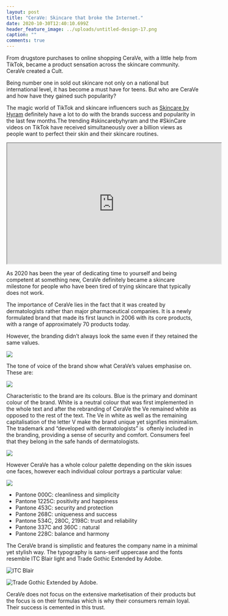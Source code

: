 ```yaml
---
layout: post
title: "CeraVe: Skincare that broke the Internet."
date: 2020-10-30T12:40:10.699Z
header_feature_image: ../uploads/untitled-design-17.png
caption: ""
comments: true
---
```

From drugstore purchases to online shopping CeraVe, with a little help from TikTok, became a product sensation across the skincare community. CeraVe created a Cult. 

Being number one in sold out skincare not only on a national but international level, it has become a must have for teens. But who are CeraVe and how have they gained such popularity?

The magic world of TikTok and skincare influencers such as [Skincare by Hyram](https://www.youtube.com/channel/UC2sYit3cZ2CuD_8FHYH7O_Q) definitely have a lot to do with the brands success and popularity in the last few months.The trending #skincarebyhyram and the #SkinCare videos on TikTok have received simultaneously over a billion views as people want to perfect their skin and their skincare routines. 

<div class="video-box"><iframe width="560" height="315" src="https://www.youtube.com/embed/xA-BxSKV0aU?rel=0" allow="accelerometer; autoplay; encrypted-media; gyroscope; picture-in-picture" allowfullscreen></iframe></div>

As 2020 has been the year of dedicating time to yourself and being competent at something new, CeraVe definitely became a skincare milestone for people who have been tired of trying skincare that typically does not work.

The importance of CeraVe lies in the fact that it was created by dermatologists rather than major pharmaceutical companies. It is a newly formulated brand that made its first launch in 2006 with its core products, with a range of approximately 70 products today.  

However, the branding didn’t always look the same even if they retained the same values.

![](../uploads/cerave-is-born.png)

The tone of voice of the brand show what CeraVe’s values emphasise on. These are:

![](../uploads/blue-and-cream-60x36-landscape-voter-education-banner.png)

Characteristic to the brand are its colours. Blue is the primary and dominant colour of the brand. White is a neutral colour that was first implemented in the whole text and after the rebranding of CeraVe the Ve remained white as opposed to the rest of the text. The Ve in white as well as the remaining capitalisation of the letter V make the brand unique yet signifies minimalism. The trademark and “developed with dermatologists” is  oftenly included in the branding, providing a sense of security and comfort. Consumers feel that they belong in the safe hands of dermatologists. 

![](../uploads/cerave-logo-vector.png)

However CeraVe has a whole colour palette depending on the skin issues one faces, however each individual colour portrays a particular value:

![](../uploads/pink-palette-technology-lifestyle-and-hobbies-t-shirt.png)

* Pantone 000C: cleanliness and simplicity
* Pantone 1225C: positivity and happiness
* Pantone 453C: security and protection
* Pantone 268C: uniqueness and success
* Pantone 534C, 280C, 2198C: trust and reliability 
* Pantone 337C and 360C : natural
* Pantone 228C: balance and harmony

The CeraVe brand is simplistic and features the company name in a minimal yet stylish way. The typography is sans-serif uppercase and the fonts resemble ITC Blair light and Trade Gothic Extended by Adobe.

![ITC Blair](../uploads/unnamed.gif "ITC Blair")

![Trade Gothic Extended by Adobe.](../uploads/unnamed.jpg "Trade Gothic Extended by Adobe.")

CeraVe does not focus on the extensive marketisation of their products but the focus is on their formulas which is why their consumers remain loyal. Their success is cemented in this trust.